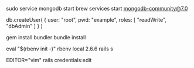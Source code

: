 sudo service mongodb start
brew services start mongodb-community@7.0

db.createUser(
   {
     user: "root",
     pwd: "example",
     roles: [ "readWrite", "dbAdmin" ]
   }
)

gem install bundler
bundle install

eval "$(rbenv init -)"
rbenv local 2.6.6
rails s

EDITOR="vim" rails credentials:edit